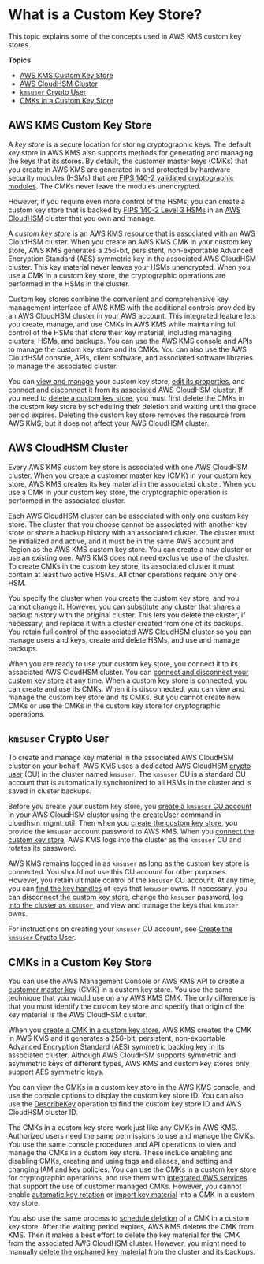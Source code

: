 # What is a Custom Key Store?<a name="key-store-concepts"></a>

This topic explains some of the concepts used in AWS KMS custom key stores\.

**Topics**
+ [AWS KMS Custom Key Store](#concept-custom-key-store)
+ [AWS CloudHSM Cluster](#concept-cluster)
+ [`kmsuser` Crypto User](#concept-kmsuser)
+ [CMKs in a Custom Key Store](#concept-cmk-key-store)

## AWS KMS Custom Key Store<a name="concept-custom-key-store"></a>

A *key store* is a secure location for storing cryptographic keys\. The default key store in AWS KMS also supports methods for generating and managing the keys that its stores\. By default, the customer master keys \(CMKs\) that you create in AWS KMS are generated in and protected by hardware security modules \(HSMs\) that are [FIPS 140\-2 validated cryptographic modules](https://csrc.nist.gov/projects/cryptographic-module-validation-program/Certificate/3139)\. The CMKs never leave the modules unencrypted\.

However, if you require even more control of the HSMs, you can create a custom key store that is backed by [FIPS 140\-2 Level 3 HSMs](https://docs.aws.amazon.com/cloudhsm/latest/userguide/compliance.html) in an [AWS CloudHSM](https://docs.aws.amazon.com/cloudhsm/latest/userguide/) cluster that you own and manage\.

A *custom key store* is an AWS KMS resource that is associated with an AWS CloudHSM cluster\. When you create an AWS KMS CMK in your custom key store, AWS KMS generates a 256\-bit, persistent, non\-exportable Advanced Encryption Standard \(AES\) symmetric key in the associated AWS CloudHSM cluster\. This key material never leaves your HSMs unencrypted\. When you use a CMK in a custom key store, the cryptographic operations are performed in the HSMs in the cluster\.

Custom key stores combine the convenient and comprehensive key management interface of AWS KMS with the additional controls provided by an AWS CloudHSM cluster in your AWS account\. This integrated feature lets you create, manage, and use CMKs in AWS KMS while maintaining full control of the HSMs that store their key material, including managing clusters, HSMs, and backups\. You can use the AWS KMS console and APIs to manage the custom key store and its CMKs\. You can also use the AWS CloudHSM console, APIs, client software, and associated software libraries to manage the associated cluster\.

You can [view and manage](manage-keystore.md) your custom key store, [edit its properties](update-keystore.md), and [connect and disconnect it](disconnect-keystore.md) from its associated AWS CloudHSM cluster\. If you need to [delete a custom key store](delete-keystore.md#delete-keystore-console), you must first delete the CMKs in the custom key store by scheduling their deletion and waiting until the grace period expires\. Deleting the custom key store removes the resource from AWS KMS, but it does not affect your AWS CloudHSM cluster\.

## AWS CloudHSM Cluster<a name="concept-cluster"></a>

Every AWS KMS custom key store is associated with one AWS CloudHSM cluster\. When you create a customer master key \(CMK\) in your custom key store, AWS KMS creates its key material in the associated cluster\. When you use a CMK in your custom key store, the cryptographic operation is performed in the associated cluster\.

Each AWS CloudHSM cluster can be associated with only one custom key store\. The cluster that you choose cannot be associated with another key store or share a backup history with an associated cluster\. The cluster must be initialized and active, and it must be in the same AWS account and Region as the AWS KMS custom key store\. You can create a new cluster or use an existing one\. AWS KMS does not need exclusive use of the cluster\. To create CMKs in the custom key store, its associated cluster it must contain at least two active HSMs\. All other operations require only one HSM\.

You specify the cluster when you create the custom key store, and you cannot change it\. However, you can substitute any cluster that shares a backup history with the original cluster\. This lets you delete the cluster, if necessary, and replace it with a cluster created from one of its backups\. You retain full control of the associated AWS CloudHSM cluster so you can manage users and keys, create and delete HSMs, and use and manage backups\. 

When you are ready to use your custom key store, you connect it to its associated AWS CloudHSM cluster\. You can [connect and disconnect your custom key store](disconnect-keystore.md) at any time\. When a custom key store is connected, you can create and use its CMKs\. When it is disconnected, you can view and manage the custom key store and its CMKs\. But you cannot create new CMKs or use the CMKs in the custom key store for cryptographic operations\.

## `kmsuser` Crypto User<a name="concept-kmsuser"></a>

To create and manage key material in the associated AWS CloudHSM cluster on your behalf, AWS KMS uses a dedicated AWS CloudHSM [crypto user](https://docs.aws.amazon.com/cloudhsm/latest/userguide/hsm-users.html#crypto-user) \(CU\) in the cluster named `kmsuser`\. The `kmsuser` CU is a standard CU account that is automatically synchronized to all HSMs in the cluster and is saved in cluster backups\. 

Before you create your custom key store, you [create a `kmsuser` CU account](create-keystore.md#before-keystore) in your AWS CloudHSM cluster using the [createUser](https://docs.aws.amazon.com/cloudhsm/latest/userguide/cloudhsm_mgmt_util-createUser.html) command in cloudhsm\_mgmt\_util\. Then when you [create the custom key store](create-keystore.md), you provide the `kmsuser` account password to AWS KMS\. When you [connect the custom key store](disconnect-keystore.md), AWS KMS logs into the cluster as the `kmsuser` CU and rotates its password\.

AWS KMS remains logged in as `kmsuser` as long as the custom key store is connected\. You should not use this CU account for other purposes\. However, you retain ultimate control of the `kmsuser` CU account\. At any time, you can [find the key handles](find-key-material.md#find-handle-for-cmk-id) of keys that `kmsuser` owns\. If necessary, you can [disconnect the custom key store](disconnect-keystore.md), change the `kmsuser` password, [log into the cluster as `kmsuser`](fix-keystore.md#fix-login-as-kmsuser), and view and manage the keys that `kmsuser` owns\.

For instructions on creating your `kmsuser` CU account, see [Create the `kmsuser` Crypto User](create-keystore.md#before-keystore)\.

## CMKs in a Custom Key Store<a name="concept-cmk-key-store"></a>

You can use the AWS Management Console or AWS KMS API to create a [customer master key](concepts.md#master_keys) \(CMK\) in a custom key store\. You use the same technique that you would use on any AWS KMS CMK\. The only difference is that you must identify the custom key store and specify that origin of the key material is the AWS CloudHSM cluster\. 

When you [create a CMK in a custom key store](create-cmk-keystore.md), AWS KMS creates the CMK in AWS KMS and it generates a 256\-bit, persistent, non\-exportable Advanced Encryption Standard \(AES\) symmetric backing key in its associated cluster\. Although AWS CloudHSM supports symmetric and asymmetric keys of different types, AWS KMS and custom key stores only support AES symmetric keys\.

You can view the CMKs in a custom key store in the AWS KMS console, and use the console options to display the custom key store ID\. You can also use the [DescribeKey](https://docs.aws.amazon.com/kms/latest/APIReference/API_DescribeKey.html) operation to find the custom key store ID and AWS CloudHSM cluster ID\.

The CMKs in a custom key store work just like any CMKs in AWS KMS\. Authorized users need the same permissions to use and manage the CMKs\. You use the same console procedures and API operations to view and manage the CMKs in a custom key store\. These include enabling and disabling CMKs, creating and using tags and aliases, and setting and changing IAM and key policies\. You can use the CMKs in a custom key store for cryptographic operations, and use them with [integrated AWS services](service-integration.md) that support the use of customer managed CMKs\. However, you cannot enable [automatic key rotation](rotate-keys.md) or [import key material](importing-keys.md) into a CMK in a custom key store\. 

You also use the same process to [schedule deletion](delete-cmk-keystore.md) of a CMK in a custom key store\. After the waiting period expires, AWS KMS deletes the CMK from KMS\. Then it makes a best effort to delete the key material for the CMK from the associated AWS CloudHSM cluster\. However, you might need to manually [delete the orphaned key material](fix-keystore.md#fix-keystore-orphaned-key) from the cluster and its backups\.